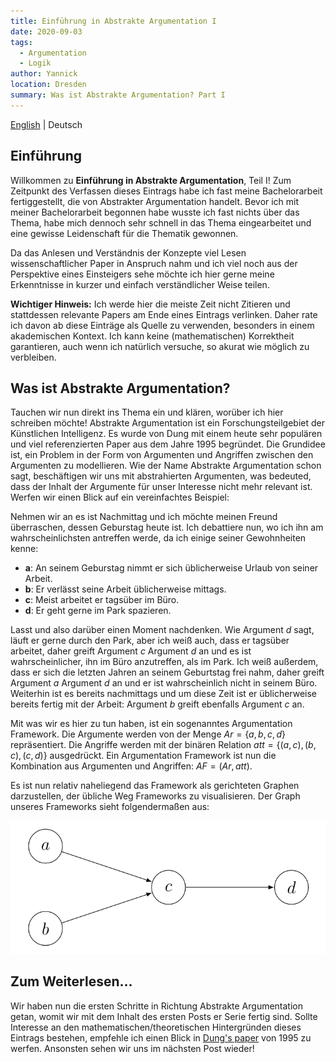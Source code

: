 ```yaml
---
title: Einführung in Abstrakte Argumentation I
date: 2020-09-03
tags: 
  - Argumentation
  - Logik
author: Yannick
location: Dresden
summary: Was ist Abstrakte Argumentation? Part I
---
```


[English](/en/2020/09/03/itaa1/) | Deutsch

## Einführung

Willkommen zu **Einführung in Abstrakte Argumentation**, Teil I!
Zum Zeitpunkt des Verfassen dieses Eintrags habe ich fast meine Bachelorarbeit fertiggestellt, die von Abstrakter Argumentation handelt.
Bevor ich mit meiner Bachelorarbeit begonnen habe wusste ich fast nichts über das Thema, habe mich dennoch sehr schnell in das Thema eingearbeitet und eine gewisse Leidenschaft für die Thematik gewonnen.

Da das Anlesen und Verständnis der Konzepte viel Lesen wissenschaftlicher Paper in Anspruch nahm und ich viel noch aus der Perspektive eines Einsteigers sehe möchte ich hier gerne meine Erkenntnisse in kurzer und einfach verständlicher Weise teilen.

**Wichtiger Hinweis:** Ich werde hier die meiste Zeit nicht Zitieren und stattdessen relevante Papers am Ende eines Eintrags verlinken. Daher rate ich davon ab diese Einträge als Quelle zu verwenden, besonders in einem akademischen Kontext. Ich kann keine (mathematischen) Korrektheit garantieren, auch wenn ich natürlich versuche, so akurat wie möglich zu verbleiben.

## Was ist Abstrakte Argumentation?
Tauchen wir nun direkt ins Thema ein und klären, worüber ich hier schreiben möchte! Abstrakte Argumentation ist ein Forschungsteilgebiet der Künstlichen Intelligenz. Es wurde von Dung mit einem heute sehr populären und viel referenzierten  Paper aus dem Jahre 1995 begründet.
Die Grundidee ist, ein Problem in der Form von Argumenten und Angriffen zwischen den Argumenten zu modellieren. Wie der Name Abstrakte Argumentation schon sagt, beschäftigen wir uns mit abstrahierten Argumenten, was bedeuted, dass der Inhalt der Argumente für unser Interesse nicht mehr relevant ist. Werfen wir einen Blick auf ein vereinfachtes Beispiel:

Nehmen wir an es ist Nachmittag und ich möchte meinen Freund überraschen, dessen Geburstag heute ist. Ich debattiere nun, wo ich ihn am wahrscheinlichsten antreffen werde, da ich einige seiner Gewohnheiten kenne:

- **a**: An seinem Geburstag nimmt er sich üblicherweise Urlaub von seiner Arbeit.
- **b**: Er verlässt seine Arbeit üblicherweise mittags.
- **c**: Meist arbeitet er tagsüber im Büro.
- **d**: Er geht gerne im Park spazieren.

Lasst und also darüber einen Moment nachdenken. Wie Argument $d$ sagt, läuft er gerne durch den Park, aber ich weiß auch, dass er tagsüber arbeitet, daher greift Argument $c$ Argument $d$ an und es ist wahrscheinlicher, ihn im Büro anzutreffen, als im Park.
Ich weiß außerdem, dass er sich die letzten Jahren an seinem Geburtstag frei nahm, daher greift Argument $a$ Argument $d$ an und er ist wahrscheinlich nicht in seinem Büro. Weiterhin ist es bereits nachmittags und um diese Zeit ist er üblicherweise bereits fertig mit der Arbeit: Argument $b$ greift ebenfalls Argument $c$ an.

Mit was wir es hier zu tun haben, ist ein sogenanntes Argumentation Framework. Die Argumente werden von der Menge $Ar = \lbrace a, b, c, d\rbrace$ repräsentiert. Die Angriffe werden mit der binären Relation $att = \lbrace(a,c), (b,c), (c,d)\rbrace$ ausgedrückt. Ein Argumentation Framework ist nun die Kombination aus Argumenten und Angriffen: $AF = (Ar, att)$.

Es ist nun relativ naheliegend das Framework als gerichteten Graphen darzustellen, der übliche Weg Frameworks zu visualisieren. Der Graph unseres Frameworks sieht folgendermaßen aus:

<div style="text-align:center"><img src="../assets/iaat1-1.png" /></div>

## Zum Weiterlesen...
Wir haben nun die ersten Schritte in Richtung Abstrakte Argumentation getan, womit wir mit dem Inhalt des ersten Posts er Serie fertig sind. Sollte Interesse an den mathematischen/theoretischen Hintergründen dieses Eintrags bestehen, empfehle ich einen Blick in [Dung's paper](https://www.sciencedirect.com/science/article/pii/000437029400041X) von 1995 zu werfen. Ansonsten sehen wir uns im nächsten Post wieder!